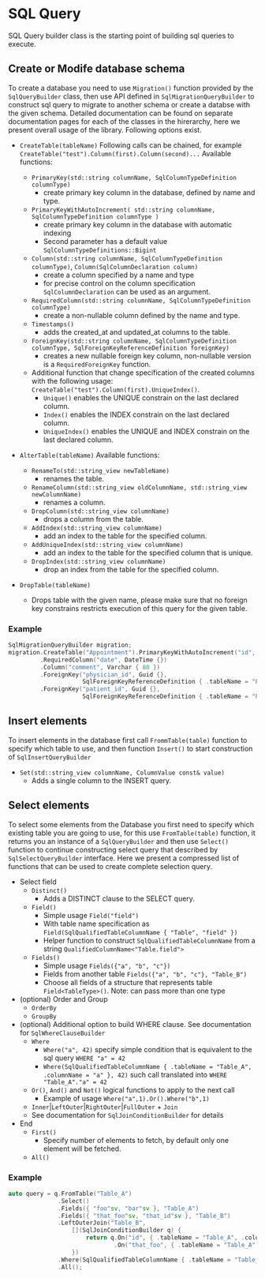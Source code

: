 # SQL Query

SQL Query builder class is the starting point of building sql queries to execute.

## Create or Modife database schema 
To create a database you need to use `Migration()` function provided by the `SqlQueryBuilder` class, then use API defined in `SqlMigrationQueryBuilder` to construct sql query to migrate to another schema or create a databse with the given schema. Detailed documentation can be found on separate documentation pages for each of the classes in the hirerarchy, here we present overall usage of the library.  Following options exist.

* `CreateTable(tableName)`
Following calls can be chained, for example `CreateTable("test").Column(first).Column(second)...`
Available functions:
  - `PrimaryKey(std::string columnName, SqlColumnTypeDefinition columnType)`
    + create primary key column in the database, defined by name and type. 
  - `PrimaryKeyWithAutoIncrement( std::string columnName, SqlColumnTypeDefinition columnType )`
    + create primary key column in the database with automatic indexing 
    + Second parameter has a default value `SqlColumnTypeDefinitions::Bigint`
  - `Column(std::string columnName, SqlColumnTypeDefinition columnType)`, `Column(SqlColumnDeclaration column)`
    + create a column specified by a name and type
    + for precise control on the column specification `SqlColumnDeclaration` can be used as an argument. 
  - `RequiredColumn(std::string columnName, SqlColumnTypeDefinition columnType)`
    +  create a non-nullable column defined by the name and type.
  - `Timestamps()`
    + adds the created_at and updated_at columns to the table. 
  - `ForeignKey(std::string columnName, SqlColumnTypeDefinition columnType, SqlForeignKeyReferenceDefinition foreignKey)`
    + creates a new nullable foreign key column, non-nullable version is a `RequiredForeignKey` function. 
  - Additional function that change specification of the created columns with the following usage: `CreateTable("test").Column(first).UniqueIndex()`.
    + `Unique()` enables the UNIQUE constrain on the last declared column.
    + `Index()` enables the INDEX constrain on the last declared column.
    + `UniqueIndex()` enables the UNIQUE and INDEX constrain on the last declared column.

* `AlterTable(tableName)` 
  Available functions:
  - `RenameTo(std::string_view newTableName)`
    + renames the table.
  - `RenameColumn(std::string_view oldColumnName, std::string_view newColumnName)`
    + renames a column.
  - `DropColumn(std::string_view columnName)`
    + drops a column from the table.
  - `AddIndex(std::string_view columnName)`
    + add an index to the table for the specified column.
  - `AddUniqueIndex(std::string_view columnName)`
    + add an index to the table for the specified column that is unique.
  - `DropIndex(std::string_view columnName)`
    + drop an index from the table for the specified column.

* `DropTable(tableName)`
  - Drops table with the given name, please make sure that no foreign key constrains restricts execution of this query for the given table.


### Example

```cpp
SqlMigrationQueryBuilder migration;
migration.CreateTable("Appointment").PrimaryKeyWithAutoIncrement("id", Guid{})
         .RequiredColumn("date", DateTime {})
         .Column("comment", Varchar { 80 })
         .ForeignKey("physician_id", Guid {}, 
                     SqlForeignKeyReferenceDefinition { .tableName = "Physician", .columnName = "id" })
         .ForeignKey("patient_id", Guid {}, 
                     SqlForeignKeyReferenceDefinition { .tableName = "Patient", .columnName = "id" });
```

## Insert elements

To insert elements in the database first call `FrommTable(table)` function to specify which table to use,
and then function `Insert()` to start construction of `SqlInsertQueryBuilder`

- `Set(std::string_view columnName, ColumnValue const& value)`
  - Adds a single column to the INSERT query.

## Select elements

To select some elements from the Database you first need to specify which existing table you are going to use,
for this use `FromTable(table)` function, it returns you an instance of a `SqlQueryBuilder` and then
use `Select()` function to continue constructing select query that described by `SqlSelectQueryBuilder`
interface. Here we present a compressed list of functions that can be used to create complete selection query.  

- Select field
  - `Distinct()`
    - Adds a DISTINCT clause to the SELECT query.
  - `Field()`
    - Simple usage `Field("field")` 
    - With table name specification as `Field(SqlQualifiedTableColumnName { "Table", "field" })`
    - Helper function to construct `SqlQualifiedTableColumnName` from a string `QualifiedColumnName<"Table.field">`
  - `Fields()`
    - Simple usage `Fields({"a", "b", "c"})`
    - Fields from another table `Fields({"a", "b", "c"}, "Table_B")`
    - Choose all fields of a structure that represents table `Field<TableType>()`. Note: can pass more than one type
- (optional) Order and Group
  - `OrderBy`
  - `GroupBy`
- (optional) Additional option to build WHERE clause. See documentation for `SqlWhereClauseBuilder`
  - `Where`
    - `Where("a", 42)` specify simple condition that is equivalent to the sql query `WHERE "a" = 42`
    - `Where(SqlQualifiedTableColumnName { .tableName = "Table_A", .columnName = "a" }, 42)` such call translated into `WHERE "Table_A"."a" = 42`
  - `Or()`, `And()` and `Not()` logical functions to apply to the next call
    - Example of usage `Where("a",1).Or().Where("b",1)`
  -  `Inner`|`LeftOuter`|`RightOuter`|`FullOuter` + `Join`
    - See documentation for `SqlJoinConditionBuilder` for details 
- End
  - `First()`
    - Specify number of elements to fetch, by default only one element will be fetched.
  - `All()`


### Example

```cpp
auto query = q.FromTable("Table_A")
              .Select()
              .Fields({ "foo"sv, "bar"sv }, "Table_A")
              .Fields({ "that_foo"sv, "that_id"sv }, "Table_B")
              .LeftOuterJoin("Table_B",
                  [](SqlJoinConditionBuilder q) {
                      return q.On("id", { .tableName = "Table_A", .columnName = "that_id" })
                              .On("that_foo", { .tableName = "Table_A", .columnName = "foo" });
                  })
              .Where(SqlQualifiedTableColumnName { .tableName = "Table_A", .columnName = "foo" }, 42)
              .All();
```

